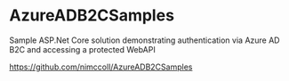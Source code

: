 # AzureADB2CSamples
Sample ASP.Net Core solution demonstrating authentication via Azure AD B2C and accessing a protected WebAPI

https://github.com/nimccoll/AzureADB2CSamples
